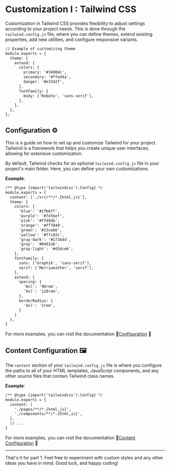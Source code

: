 # Customization I : Tailwind CSS
Customization in Tailwind CSS provides flexibility to adjust settings according to your project needs. This is done through the `tailwind.config.js` file, where you can define themes, extend existing properties, add new utilities, and configure responsive variants.


```html
// Example of customizing theme
module.exports = {
  theme: {
    extend: {
      colors: {
        primary: '#3490dc',
        secondary: '#ffed4a',
        danger: '#e3342f',
      },
      fontFamily: {
        body: ['Roboto', 'sans-serif'],
      },
    },
  },
};
```

##  Configuration ⚙️

This is a guide on how to set up and customize Tailwind for your project. Tailwind is a framework that helps you create unique user interfaces, allowing for extensive customization.

By default, Tailwind checks for an optional `tailwind.config.js` file in your project's main folder. Here, you can define your own customizations.

**Example**:
```html
/** @type {import('tailwindcss').Config} */
module.exports = {
  content: ['./src/**/*.{html,js}'],
  theme: {
    colors: {
      'blue': '#1fb6ff',
      'purple': '#7e5bef',
      'pink': '#ff49db',
      'orange': '#ff7849',
      'green': '#13ce66',
      'yellow': '#ffc82c',
      'gray-dark': '#273444',
      'gray': '#8492a6',
      'gray-light': '#d3dce6',
    },
    fontFamily: {
      sans: ['Graphik', 'sans-serif'],
      serif: ['Merriweather', 'serif'],
    },
    extend: {
      spacing: {
        '8xl': '96rem',
        '9xl': '128rem',
      },
      borderRadius: {
        '4xl': '2rem',
      }
    }
  },
}
```
For more examples, you can visit the documentation 📖[Configuration](https://tailwindcss.com/docs/configuration) 📖

## Content Configuration 🖼️

The `content` section of your `tailwind.config.js` file is where you configure the paths to all of your HTML templates, JavaScript components, and any other source files that contain Tailwind class names.

**Example**:
```html
/** @type {import('tailwindcss').Config} */
module.exports = {
  content: [
    './pages/**/*.{html,js}',
    './components/**/*.{html,js}',
  ],
  // ...
}
```
For more examples, you can visit the documentation 📖[Content Configuration](https://tailwindcss.com/docs/content-configuration) 📖

---
That's it for part 1. Feel free to experiment with custom styles and any other ideas you have in mind. Good luck, and happy coding!

